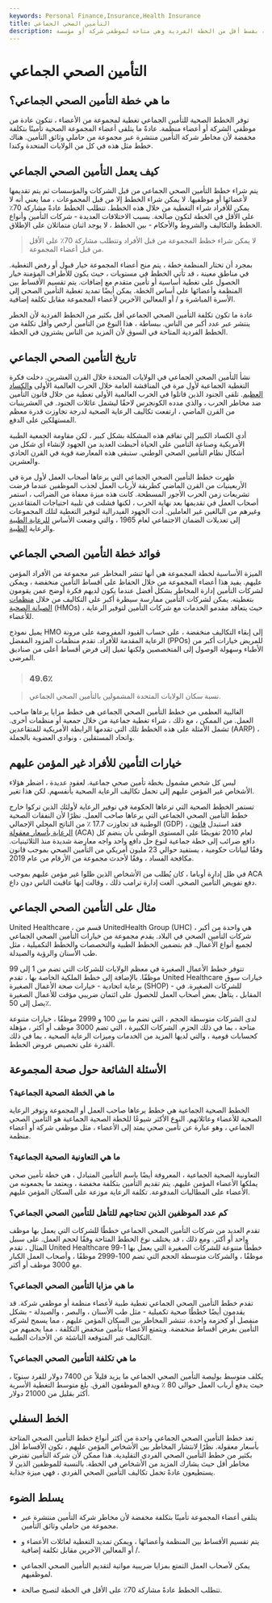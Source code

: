 ```yaml
---
keywords: Personal Finance,Insurance,Health Insurance
title: التأمين الصحي الجماعي
description: تقدم خطة التأمين الصحي الجماعي تغطية بقسط أقل من الخطة الفردية وهي متاحة لموظفي شركة أو مؤسسة.
---
```


# التأمين الصحي الجماعي
## ما هي خطة التأمين الصحي الجماعي؟

توفر الخطط الصحية للتأمين الجماعي تغطية لمجموعة من الأعضاء ، تتكون عادة من موظفي الشركة أو أعضاء منظمة. عادةً ما يتلقى أعضاء المجموعة الصحية تأمينًا بتكلفة مخفضة لأن مخاطر شركة التأمين منتشرة عبر مجموعة من حاملي وثائق التأمين. هناك خطط مثل هذه في كل من الولايات المتحدة وكندا.

## كيف يعمل التأمين الصحي الجماعي

يتم شراء خطط التأمين الصحي الجماعي من قبل الشركات والمؤسسات ثم يتم تقديمها لأعضائها أو موظفيها. لا يمكن شراء الخطط إلا من قبل المجموعات ، مما يعني أنه لا يمكن للأفراد شراء التغطية من خلال هذه الخطط. تتطلب الخطط عادةً مشاركة 70٪ على الأقل في الخطة لتكون صالحة. بسبب الاختلافات العديدة - شركات التأمين وأنواع الخطط والتكاليف والشروط والأحكام - بين الخطط ، لا يوجد اثنان متماثلان على الإطلاق.

> لا يمكن شراء خطط المجموعة من قبل الأفراد وتتطلب مشاركة 70٪ على الأقل من قبل أعضاء المجموعة.

>

بمجرد أن تختار المنظمة خطة ، يتم منح أعضاء المجموعة خيار قبول أو رفض التغطية. في مناطق معينة ، قد تأتي الخطط في مستويات ، حيث يكون للأطراف المؤمنة خيار الحصول على تغطية أساسية أو تأمين متقدم مع إضافات. يتم تقسيم الأقساط بين المنظمة وأعضائها على أساس الخطة. يمكن أيضًا تمديد تغطية التأمين الصحي إلى الأسرة المباشرة و / أو المعالين الآخرين لأعضاء المجموعة مقابل تكلفة إضافية.

عادة ما تكون تكلفة التأمين الصحي الجماعي أقل بكثير من الخطط الفردية لأن الخطر ينتشر عبر عدد أكبر من الناس. ببساطة ، هذا النوع من التأمين أرخص وأقل تكلفة من الخطط الفردية المتاحة في السوق لأن المزيد من الناس يشترون في الخطة.

## تاريخ التأمين الصحي الجماعي

نشأ التأمين الصحي الجماعي في الولايات المتحدة خلال القرن العشرين. دخلت فكرة التغطية الجماعية لأول مرة في المناقشة العامة خلال الحرب العالمية الأولى [والكساد العظيم](/great_depression). تلقى الجنود الذين قاتلوا في الحرب العالمية الأولى تغطية من خلال قانون التأمين ضد مخاطر الحرب ، والذي مدده الكونجرس لاحقًا ليشمل عائلات الجنود. في العشرينيات من القرن الماضي ، ارتفعت تكاليف الرعاية الصحية لدرجة تجاوزت قدرة معظم المستهلكين على الدفع.

أدى الكساد الكبير إلى تفاقم هذه المشكلة بشكل كبير ، لكن مقاومة الجمعية الطبية الأمريكية وصناعة التأمين على الحياة أحبطت العديد من الجهود لإنشاء أي شكل من أشكال نظام التأمين الصحي الوطني. ستبقى هذه المعارضة قوية في القرن الحادي والعشرين.

ظهرت خطط التأمين الصحي الجماعي التي يرعاها أصحاب العمل لأول مرة في الأربعينيات من القرن الماضي كطريقة لأرباب العمل لجذب الموظفين عندما فرضت تشريعات زمن الحرب الأجور المسطحة. كانت هذه ميزة معفاة من الضرائب ، استمر أصحاب العمل في تقديمها بعد نهاية الحرب ، لكنها فشلت في تلبية احتياجات المتقاعدين وغيرهم من البالغين غير العاملين. أدت الجهود الفيدرالية لتوفير التغطية لتلك المجموعات إلى تعديلات الضمان الاجتماعي لعام 1965 ، والتي وضعت الأساس [للرعاية الطبية](/medicare) والرعاية [الطبية](/medicaid).

## فوائد خطة التأمين الصحي الجماعي

الميزة الأساسية لخطة المجموعة هي أنها تنشر المخاطر عبر مجموعة من الأفراد المؤمن عليهم. يفيد هذا أعضاء المجموعة من خلال الحفاظ على أقساط التأمين منخفضة ، ويمكن لشركات التأمين إدارة المخاطر بشكل أفضل عندما يكون لديهم فكرة أوضح عمن يقومون بتغطيته. يمكن لشركات التأمين ممارسة سيطرة أكبر على التكاليف من خلال [منظمات الصيانة الصحية](/hmo) (HMOs) ، حيث يتعاقد مقدمو الخدمات مع شركات التأمين لتوفير الرعاية للأعضاء.

يميل نموذج HMO إلى إبقاء التكاليف منخفضة ، على حساب القيود المفروضة على مرونة الرعاية المقدمة للأفراد. تقدم منظمات المزود المفضل (PPOs) للمريض خيارات أكبر من الأطباء وسهولة الوصول إلى المتخصصين ولكنها تميل إلى فرض أقساط أعلى من صناديق المرضى.

> ### 49.6٪

> نسبة سكان الولايات المتحدة المشمولين بالتأمين الصحي الجماعي.

>

الغالبية العظمى من خطط التأمين الصحي الجماعي هي خطط مزايا يرعاها صاحب العمل. من الممكن ، مع ذلك ، شراء تغطية جماعية من خلال جمعية أو منظمات أخرى. تشمل الأمثلة على هذه الخطط تلك التي تقدمها الرابطة الأمريكية للمتقاعدين (AARP) ، واتحاد المستقلين ، ونوادي العضوية بالجملة.

## خيارات التأمين للأفراد غير المؤمن عليهم

ليس كل شخص مشمول بخطة تأمين صحي جماعية. لعقود عديدة ، اضطر هؤلاء الأشخاص غير المؤمن عليهم إلى تحمل تكاليف الرعاية الصحية بأنفسهم. لكن هذا تغير.

تستمر الخطط الصحية التي ترعاها الحكومة في توفير الرعاية لأولئك الذين تركوا خارج خطط التأمين الصحي الجماعي التي يرعاها صاحب العمل. نظرًا لأن النفقات الصحية الوطنية قد تجاوزت 17.7 ٪ من الناتج المحلي الإجمالي (GDP) ، فقد استبدل [قانون الرعاية بأسعار معقولة](/affordable-care-act) (ACA) لعام 2010 تفويضًا على المستوى الوطني بأن ينضم كل دافع ضرائب إلى خطة جماعية لنوع حل دافع واحد واجه معارضة شديدة منذ الثلاثينيات. وفقًا لبيانات حكومية ، يستفيد حوالي 23 مليون أمريكي من التأمين الصحي بموجب قانون مكافحة الفساد ، وفقًا لأحدث مجموعة من الأرقام من عام 2019.

في ظل إدارة أوباما ، كان يُطلب من الأشخاص الذين ظلوا غير مؤمن عليهم بموجب ACA دفع تفويض التأمين الصحي. ألغت إدارة ترامب ذلك ، وقالت إنها عاقبت الناس دون داع.

## مثال على التأمين الصحي الجماعي

United Healthcare ، قسم من UnitedHealth Group (UHC) ، هي واحدة من أكبر شركات التأمين الصحي في البلاد. يقدم مجموعة من خيارات التأمين الصحي الجماعي لجميع أنواع الأعمال. قم بتضمين الخطط الطبية والتخصصات والخطط التكميلية ، مثل طب الأسنان والرؤية والصيدلة.

تتوفر خطط الأعمال الصغيرة في معظم الولايات للشركات التي تضم من 1 إلى 99 موظفًا. بالإضافة إلى خطط الملكية الخاصة بها ، تقدم United Healthcare خيارات سوق برعاية اتحادية - خيارات صحة الأعمال الصغيرة (SHOP) - للشركات الصغيرة. في المقابل ، يتأهل بعض أصحاب العمل للحصول على ائتمان ضريبي مؤقت للأعمال الصغيرة يصل إلى 50٪.

لدى الشركات متوسطة الحجم ، التي تضم ما بين 100 و 2999 موظفًا ، خيارات متنوعة متاحة ، بما في ذلك الحزم. الشركات الكبيرة ، التي تضم 3000 موظف أو أكثر ، مؤهلة كحسابات قومية ، والتي لديها المزيد من الخدمات وميزات الرعاية الصحية ، بما في ذلك القدرة على تخصيص عروض الخطط.

## الأسئلة الشائعة حول صحة المجموعة

### ما هي الخطة الصحية الجماعية؟

الخطط الصحية الجماعية هي خطط يرعاها صاحب العمل أو المجموعة وتوفر الرعاية الصحية للأعضاء وعائلاتهم. النوع الأكثر شيوعًا للخطة الصحية الجماعية هو التأمين الصحي الجماعي ، وهو عبارة عن تأمين صحي يمتد إلى الأعضاء ، مثل موظفي شركة أو أعضاء منظمة.

### ما هي التعاونية الصحية الجماعية؟

التعاونية الصحية الجماعية ، المعروفة أيضًا باسم التأمين المتبادل ، هي خطة تأمين صحي يملكها الأعضاء المؤمن عليهم. يتم تقديم التأمين بتكلفة مخفضة ، ويعتمد ما يجمعونه من الأعضاء على المطالبات المدفوعة. تكلفة الرعاية موزعة على السكان المؤمن عليهم.

### كم عدد الموظفين الذين تحتاجهم للتأهل للتأمين الصحي الجماعي؟

تقدم العديد من شركات التأمين الصحي الجماعي خططًا للشركات التي يعمل بها موظف واحد أو أكثر. ومع ذلك ، قد يختلف نوع الخطط المتاحة وفقًا لحجم العمل. على سبيل المثال ، تقدم United Healthcare خططًا متنوعة للشركات الصغيرة التي يعمل بها 1-99 موظفًا ، والشركات متوسطة الحجم التي تضم 100-2999 موظفًا ، وأصحاب العمل الكبار مع 3000 موظف أو أكثر.

### ما هي مزايا التأمين الصحي الجماعي؟

تقدم خطط التأمين الصحي الجماعي تغطية طبية لأعضاء منظمة أو موظفي شركة. قد يقدمون أيضًا خططًا صحية تكميلية - مثل طب الأسنان ، والبصر ، والصيدلة - بشكل منفصل أو كحزمة واحدة. تنتشر المخاطر بين السكان المؤمن عليهم ، مما يسمح لشركة التأمين بفرض أقساط منخفضة. ويتمتع الأعضاء بتأمين منخفض التكلفة ، مما يحميهم من التكاليف غير المتوقعة الناشئة عن الأحداث الطبية.

### ما هي تكلفة التأمين الصحي الجماعي؟

يكلف متوسط بوليصة التأمين الصحي الجماعي ما يزيد قليلاً عن 7400 دولار للفرد سنويًا ، حيث يدفع أرباب العمل حوالي 80 ٪ ويدفع الموظفون الفرق. بلغ متوسط التغطية الأسرية أكثر بقليل من 21000 دولار.

## الخط السفلي

تعد خطط التأمين الصحي الجماعي واحدة من أكثر أنواع خطط التأمين الصحي المتاحة بأسعار معقولة. نظرًا لانتشار المخاطر بين الأشخاص المؤمن عليهم ، تكون الأقساط أقل بكثير من خطط التأمين الصحي الفردي التقليدية. هذا ممكن لأن شركة التأمين تفترض مخاطر أقل حيث يشارك المزيد من الأشخاص في الخطة. بالنسبة للموظفين الذين لا يستطيعون عادةً تحمل تكاليف التأمين الصحي الفردي ، فهي ميزة جذابة.

## يسلط الضوء

- يتلقى أعضاء المجموعة تأمينًا بتكلفة مخفضة لأن مخاطر شركة التأمين منتشرة عبر مجموعة من حاملي وثائق التأمين.

- يتم تقسيم الأقساط بين المنظمة وأعضائها ، ويمكن تمديد التغطية لعائلات الأعضاء و / أو المعالين الآخرين مقابل تكلفة إضافية.

- يمكن لأصحاب العمل التمتع بمزايا ضريبية مواتية لتقديم التأمين الصحي الجماعي لموظفيهم.

- تتطلب الخطط عادةً مشاركة 70٪ على الأقل في الخطة لتصبح صالحة.

